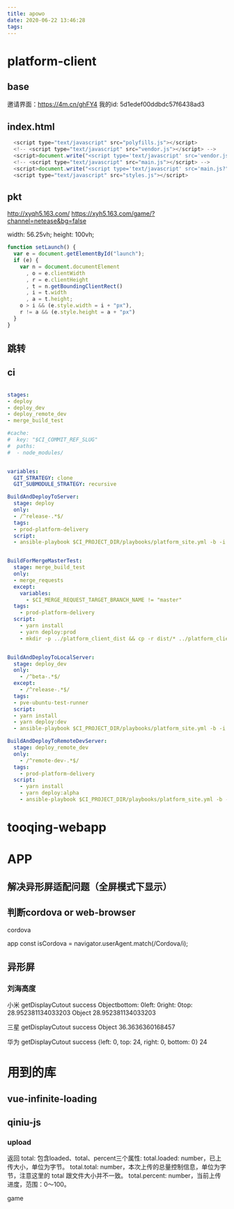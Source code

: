 ```yaml
---
title: apowo
date: 2020-06-22 13:46:28
tags:
---
```


# platform-client
## base
邀请界面：https://4m.cn/ghFY4
我的id: 5d1edef00ddbdc57f6438ad3
## index.html
``` js
  <script type="text/javascript" src="polyfills.js"></script>
  <!-- <script type="text/javascript" src="vendor.js"></script> -->
  <script>document.write("<script type='text/javascript' src='vendor.js?" + Date.now() + "'><\/script>");</script> 
  <!-- <script type="text/javascript" src="main.js"></script> -->
  <script>document.write("<script type='text/javascript' src='main.js?" + Date.now() + "'><\/script>");</script>
  <script type="text/javascript" src="styles.js"></script>
```

## pkt
http://xyqh5.163.com/
https://xyh5.163.com/game/?channel=netease&bg=false

width: 56.25vh;
height: 100vh;

``` js
function setLaunch() {
  var e = document.getElementById("launch");
  if (e) {
    var n = document.documentElement
      , o = e.clientWidth
      , r = e.clientHeight
      , t = n.getBoundingClientRect()
      , i = t.width
      , a = t.height;
    o > i && (e.style.width = i + "px"),
    r != a && (e.style.height = a + "px")
  }
}
```

## 跳转
<script type="text/javascript">
    let uaInfo = new UAParser();
    const device = uaInfo.getOS().name;
    console.log('document.domain', document.domain);
    console.log('href', window.location.href);
    const href = window.location.href;
    const REGEXP_M = /\/m\//;
    const REGEXP_PKT = /\/pkt/;
    const REGEXP_MPKT = /\/m\/\/pkt/;
    if (device == 'Android' || device == 'iOS') {
      if (href == 'https://a.tooqing.com/pkt') {
        window.location.href = `https://${document.domain}/m/pkt`;
      } else if (href.search(REGEXP_M) != -1) {
        // do not handle
      } else {
        window.location.href = `https://${document.domain}/m/`;
      }
    }
    </script>


## ci
``` yaml

stages:
- deploy
- deploy_dev
- deploy_remote_dev
- merge_build_test

#cache:
#  key: "$CI_COMMIT_REF_SLUG"
#  paths:
#  - node_modules/


variables:
  GIT_STRATEGY: clone
  GIT_SUBMODULE_STRATEGY: recursive

BuildAndDeployToServer:
  stage: deploy
  only:
  - /^release-.*$/
  tags:
  - prod-platform-delivery
  script:
  - ansible-playbook $CI_PROJECT_DIR/playbooks/platform_site.yml -b -i $CI_PROJECT_DIR/playbooks/inventory/platform_hosts --extra-vars "project_dist_path=$CI_PROJECT_DIR/../platform_client_dist/" --limit "platform_client"


BuildForMergeMasterTest:
  stage: merge_build_test
  only:
  - merge_requests
  except:
    variables:
      - $CI_MERGE_REQUEST_TARGET_BRANCH_NAME != "master"
  tags:
    - prod-platform-delivery
  script:
    - yarn install
    - yarn deploy:prod
    - mkdir -p ../platform_client_dist && cp -r dist/* ../platform_client_dist/


BuildAndDeployToLocalServer:
  stage: deploy_dev
  only:
    - /^beta-.*$/
  except:
    - /^release-.*$/
  tags:
  - pve-ubuntu-test-runner
  script:
  - yarn install
  - yarn deploy:dev
  - ansible-playbook $CI_PROJECT_DIR/playbooks/platform_site.yml -b -i $CI_PROJECT_DIR/playbooks/inventory/platform_hosts --extra-vars "project_dist_path=$CI_PROJECT_DIR/dist/" --limit "platform_client_test"

BuildAndDeployToRemoteDevServer:
  stage: deploy_remote_dev
  only:
    - /^remote-dev-.*$/
  tags:
    - prod-platform-delivery
  script:
    - yarn install
    - yarn deploy:alpha
    - ansible-playbook $CI_PROJECT_DIR/playbooks/platform_site.yml -b -i $CI_PROJECT_DIR/playbooks/inventory/platform_hosts --extra-vars "project_dist_path=$CI_PROJECT_DIR/dist/" --limit "platform_client_dev"
```

# tooqing-webapp


# APP
## 解决异形屏适配问题（全屏模式下显示）

## 判断cordova or web-browser
cordova
<preference name="AppendUserAgent" value="Cordova" />

app
const isCordova = navigator.userAgent.match(/Cordova/i);

## 异形屏
### 刘海高度
小米
getDisplayCutout success Objectbottom: 0left: 0right: 0top: 28.952381134033203
Object 28.952381134033203

三星
getDisplayCutout success Object 36.3636360168457

华为
getDisplayCutout success {left: 0, top: 24, right: 0, bottom: 0} 24

# 用到的库
## vue-infinite-loading

## qiniu-js
### upload
返回
total: 包含loaded、total、percent三个属性:
total.loaded: number，已上传大小，单位为字节。
total.total: number，本次上传的总量控制信息，单位为字节，注意这里的 total 跟文件大小并不一致。
total.percent: number，当前上传进度，范围：0～100。

game